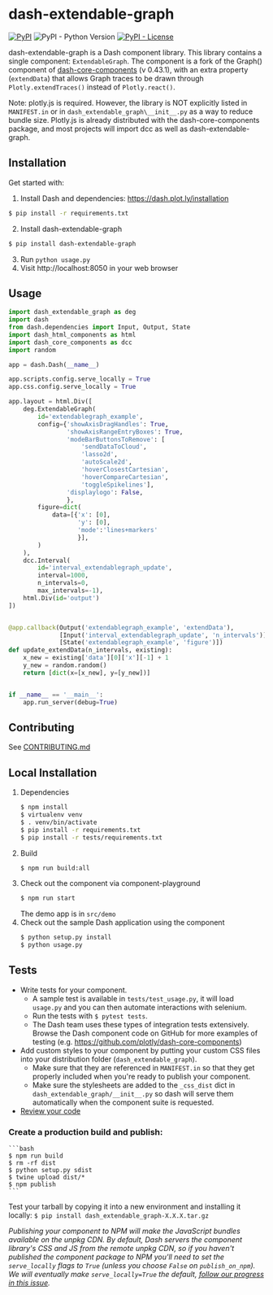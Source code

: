 # dash-extendable-graph

[![PyPI](https://img.shields.io/pypi/v/dash-extendable-graph.svg)](https://pypi.org/project/dash-extendable-graph/)
![PyPI - Python Version](https://img.shields.io/pypi/pyversions/dash-extendable-graph.svg)
[![PyPI - License](https://img.shields.io/pypi/l/dash-extendable-graph.svg)](./LICENSE)

dash-extendable-graph is a Dash component library. This library contains a single component: `ExtendableGraph`. The component is a fork of the Graph() component of [dash-core-components](https://github.com/plotly/dash-core-components) (v 0.43.1), with an extra property (`extendData`) that allows Graph traces to be drawn through `Plotly.extendTraces()` instead of `Plotly.react()`.

Note: plotly.js is required. However, the library is NOT explicitly listed in `MANIFEST.in` or in `dash_extendable_graph\__init__.py` as a way to reduce bundle size. Plotly.js is already distributed with the dash-core-components package, and most projects will import dcc as well as dash-extendable-graph.

## Installation

Get started with:
1. Install Dash and dependencies: https://dash.plot.ly/installation
```bash
$ pip install -r requirements.txt
```
2. Install dash-extendable-graph
```bash
$ pip install dash-extendable-graph
```
3. Run `python usage.py`
4. Visit http://localhost:8050 in your web browser

## Usage

```python
import dash_extendable_graph as deg
import dash
from dash.dependencies import Input, Output, State
import dash_html_components as html
import dash_core_components as dcc
import random

app = dash.Dash(__name__)

app.scripts.config.serve_locally = True
app.css.config.serve_locally = True

app.layout = html.Div([
    deg.ExtendableGraph(
        id='extendablegraph_example',
        config={'showAxisDragHandles': True,
                'showAxisRangeEntryBoxes': True,
                'modeBarButtonsToRemove': [
                    'sendDataToCloud',
                    'lasso2d',
                    'autoScale2d',
                    'hoverClosestCartesian',
                    'hoverCompareCartesian',
                    'toggleSpikelines'],
                'displaylogo': False,
                },
        figure=dict(
            data=[{'x': [0],
                   'y': [0],
                   'mode':'lines+markers'
                   }],
        )
    ),
    dcc.Interval(
        id='interval_extendablegraph_update',
        interval=1000,
        n_intervals=0,
        max_intervals=-1),
    html.Div(id='output')
])


@app.callback(Output('extendablegraph_example', 'extendData'),
              [Input('interval_extendablegraph_update', 'n_intervals')],
              [State('extendablegraph_example', 'figure')])
def update_extendData(n_intervals, existing):
    x_new = existing['data'][0]['x'][-1] + 1
    y_new = random.random()
    return [dict(x=[x_new], y=[y_new])]


if __name__ == '__main__':
    app.run_server(debug=True)

```

## Contributing

See [CONTRIBUTING.md](./CONTRIBUTING.md)

## Local Installation

1. Dependencies
    ```bash
    $ npm install
    $ virtualenv venv
    $ . venv/bin/activate
    $ pip install -r requirements.txt
    $ pip install -r tests/requirements.txt
    ```
2. Build
     ```bash
     $ npm run build:all
     ```
3. Check out the component via component-playground
    ```bash
    $ npm run start
    ```
    The demo app is in `src/demo`
4. Check out the sample Dash application using the component    
    ```bash
    $ python setup.py install
    $ python usage.py
    ```

## Tests
- Write tests for your component.
    - A sample test is available in `tests/test_usage.py`, it will load `usage.py` and you can then automate interactions with selenium.
    - Run the tests with `$ pytest tests`.
    - The Dash team uses these types of integration tests extensively. Browse the Dash component code on GitHub for more examples of testing (e.g. https://github.com/plotly/dash-core-components)
- Add custom styles to your component by putting your custom CSS files into your distribution folder (`dash_extendable_graph`).
    - Make sure that they are referenced in `MANIFEST.in` so that they get properly included when you're ready to publish your component.
    - Make sure the stylesheets are added to the `_css_dist` dict in `dash_extendable_graph/__init__.py` so dash will serve them automatically when the component suite is requested.
- [Review your code](./review_checklist.md)

### Create a production build and publish:

    ```bash
    $ npm run build
    $ rm -rf dist
    $ python setup.py sdist
    $ twine upload dist/*
    $ npm publish
    ```

Test your tarball by copying it into a new environment and installing it locally:
    ```
    $ pip install dash_extendable_graph-X.X.X.tar.gz
    ```

_Publishing your component to NPM will make the JavaScript bundles available on the unpkg CDN. By default, Dash servers the component library's CSS and JS from the remote unpkg CDN, so if you haven't published the component package to NPM you'll need to set the `serve_locally` flags to `True` (unless you choose `False` on `publish_on_npm`). We will eventually make `serve_locally=True` the default, [follow our progress in this issue](https://github.com/plotly/dash/issues/284)._
